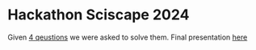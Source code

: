 # Hackathon Sciscape 2024

Given [4 qeustions](Data/Hackathon-Questions.pdf) we were asked to solve them. Final presentation [here](Hackathon-Presentation.pptx)
